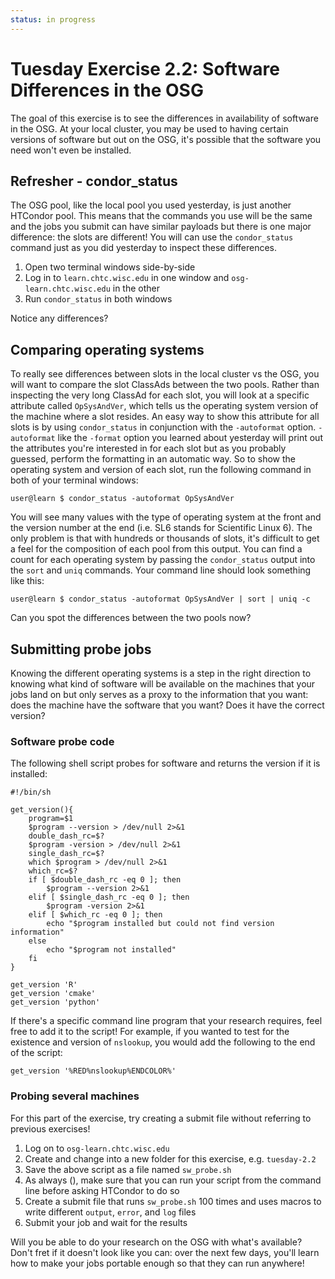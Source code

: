 ```yaml
---
status: in progress
---
```


Tuesday Exercise 2.2: Software Differences in the OSG
=====================================================

The goal of this exercise is to see the differences in availability of software in the OSG.
At your local cluster, you may be used to having certain versions of software but out on the OSG, it's possible that the
software you need won't even be installed.

Refresher - condor\_status
--------------------------

The OSG pool, like the local pool you used yesterday, is just another HTCondor pool.
This means that the commands you use will be the same and the jobs you submit can have similar payloads but there is one
major difference: the slots are different!
You will can use the `condor_status` command just as you did yesterday to inspect these differences.

1.  Open two terminal windows side-by-side
2.  Log in to `learn.chtc.wisc.edu` in one window and `osg-learn.chtc.wisc.edu` in the other
3.  Run `condor_status` in both windows

Notice any differences?

Comparing operating systems
---------------------------

To really see differences between slots in the local cluster vs the OSG, you will want to compare the slot ClassAds
between the two pools.
Rather than inspecting the very long ClassAd for each slot, you will look at a specific attribute called `OpSysAndVer`,
which tells us the operating system version of the machine where a slot resides.
An easy way to show this attribute for all slots is by using `condor_status` in conjunction with the `-autoformat`
option.
`-autoformat` like the `-format` option you learned about yesterday will print out the attributes you're interested in
for each slot but as you probably guessed, perform the formatting in an automatic way.
So to show the operating system and version of each slot, run the following command in both of your terminal windows:

``` console
user@learn $ condor_status -autoformat OpSysAndVer
```

You will see many values with the type of operating system at the front and the version number at the end (i.e. SL6
stands for Scientific Linux 6).
The only problem is that with hundreds or thousands of slots, it's difficult to get a feel for the composition of each
pool from this output.
You can find a count for each operating system by passing the `condor_status` output into the `sort` and `uniq`
commands.
Your command line should look something like this:

``` console
user@learn $ condor_status -autoformat OpSysAndVer | sort | uniq -c
```

Can you spot the differences between the two pools now?

Submitting probe jobs
---------------------

Knowing the different operating systems is a step in the right direction to knowing what kind of software will be
available on the machines that your jobs land on but only serves as a proxy to the information that you want: does the
machine have the software that you want?
Does it have the correct version?

### Software probe code

The following shell script probes for software and returns the version if it is installed:

``` file
#!/bin/sh

get_version(){
    program=$1
    $program --version > /dev/null 2>&1
    double_dash_rc=$?
    $program -version > /dev/null 2>&1
    single_dash_rc=$?
    which $program > /dev/null 2>&1
    which_rc=$?
    if [ $double_dash_rc -eq 0 ]; then
        $program --version 2>&1
    elif [ $single_dash_rc -eq 0 ]; then
        $program -version 2>&1
    elif [ $which_rc -eq 0 ]; then
        echo "$program installed but could not find version information"
    else
        echo "$program not installed"
    fi
}

get_version 'R'
get_version 'cmake'
get_version 'python'
```

If there's a specific command line program that your research requires, feel free to add it to the script!
For example, if you wanted to test for the existence and version of `nslookup`, you would add the following to the end
of the script:

``` file
get_version '%RED%nslookup%ENDCOLOR%'
```

### Probing several machines

For this part of the exercise, try creating a submit file without referring to previous exercises!

1.  Log on to `osg-learn.chtc.wisc.edu`
2.  Create and change into a new folder for this exercise, e.g. `tuesday-2.2`
3.  Save the above script as a file named `sw_probe.sh`
4.  As always (), make sure that you can run your script from the command line before asking HTCondor to do so
5.  Create a submit file that runs `sw_probe.sh` 100 times and uses macros to write different `output`, `error`, and
    `log` files
6.  Submit your job and wait for the results

Will you be able to do your research on the OSG with what's available?
Don't fret if it doesn't look like you can: over the next few days, you'll learn how to make your jobs portable enough
so that they can run anywhere!


